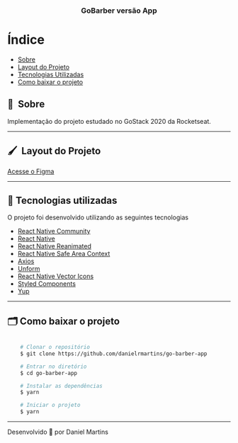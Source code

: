 <h3 align="center">
  GoBarber versão App
</h3>

# Índice

- [Sobre](#-sobre)
- [Layout do Projeto](#-layout)
- [Tecnologias Utilizadas](#-tecnologias-utilizadas)
- [Como baixar o projeto](#-como-baixar-o-projeto)

## 🔖&nbsp; Sobre

Implementação do projeto estudado no GoStack 2020 da Rocketseat.

---

## 🖌&nbsp; Layout do Projeto 

[Acesse o Figma](https://www.figma.com/file/BXCihtXXh9p37lGsENV614/GoBarber?node-id=0%3A1)

---

## 🚀 Tecnologias utilizadas

O projeto foi desenvolvido utilizando as seguintes tecnologias

- [React Native Community](https://github.com/react-native-community)
- [React Native](https://reactnative.dev/)
- [React Native Reanimated](https://docs.swmansion.com/react-native-reanimated/)
- [React Native Safe Area Context](https://github.com/th3rdwave/react-native-safe-area-context)
- [Axios](https://github.com/axios/axios)
- [Unform](https://unform.dev/)
- [React Native Vector Icons](https://github.com/oblador/react-native-vector-icons)
- [Styled Components](https://styled-components.com/)
- [Yup](https://www.npmjs.com/package/yup)

---

## 🗂 Como baixar o projeto

```bash

    # Clonar o repositório
    $ git clone https://github.com/danielrmartins/go-barber-app

    # Entrar no diretório
    $ cd go-barber-app

    # Instalar as dependências
    $ yarn 

    # Iniciar o projeto
    $ yarn
```

---

Desenvolvido 💜 por Daniel Martins


